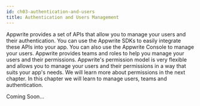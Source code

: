 ```yaml
---
id: ch03-authentication-and-users
title: Authentication and Users Management
---
```


Appwrite provides a set of APIs that allow you to manage your users and their authentication. You can use the Appwrite SDKs to easily integrate these APIs into your app. You can also use the Appwrite Console to manage your users. Appwrite provides teams and roles to help you manage your users and their permissions. Appwrite's permission model is very flexible and allows you to manage your users and their permissions in a way that suits your app's needs. We will learn more about permissions in the next chapter. In this chapter we will learn to manage users, teams and authentication.

Coming Soon...